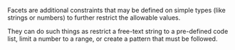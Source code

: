 
Facets are additional constraints that may be defined on simple types (like strings or numbers) to further restrict the allowable values.

They can do such things as restrict a free-text string to a pre-defined code list, limit a number to a range, or create a pattern that must be followed.
